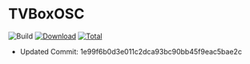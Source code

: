 # TVBoxOSC

![Build](https://shields.io/github/workflow/status/IsayIsee/TVBoxOSC-Build/Test?logo=github&label=Build)
[![Download](https://img.shields.io/github/v/release/IsayIsee/TVBoxOSC-Build?color=orange&logoColor=orange&label=Download&logo=DocuSign)](https://github.com/IsayIsee/TVBoxOSC-Build/releases/latest) 
[![Total](https://shields.io/github/downloads/IsayIsee/TVBoxOSC-Build/total?logo=Bookmeter&label=Counts&logoColor=yellow&color=yellow)](https://github.com/IsayIsee/TVBoxOSC-Build/releases)

+ Updated Commit: 1e99f6b0d3e011c2dca93bc90bb45f9eac5bae2c

